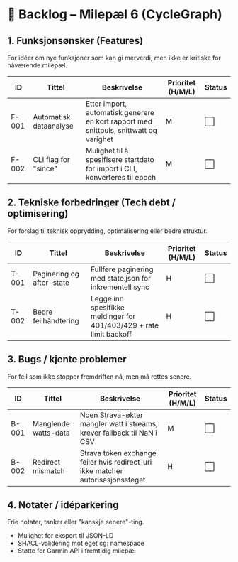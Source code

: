 # 📌 Backlog – Milepæl 6 (CycleGraph)

## 1. Funksjonsønsker (Features)
For idéer om nye funksjoner som kan gi merverdi, men ikke er kritiske for nåværende milepæl.

| ID  | Tittel | Beskrivelse | Prioritet (H/M/L) | Status |
|-----|--------|-------------|-------------------|--------|
| F-001 | Automatisk dataanalyse | Etter import, automatisk generere en kort rapport med snittpuls, snittwatt og varighet | M | ⬜ |
| F-002 | CLI flag for "since" | Mulighet til å spesifisere startdato for import i CLI, konverteres til epoch | M | ⬜ |

## 2. Tekniske forbedringer (Tech debt / optimisering)
For forslag til teknisk opprydding, optimalisering eller bedre struktur.

| ID  | Tittel | Beskrivelse | Prioritet (H/M/L) | Status |
|-----|--------|-------------|-------------------|--------|
| T-001 | Paginering og after-state | Fullføre paginering med state.json for inkrementell sync | H | ⬜ |
| T-002 | Bedre feilhåndtering | Legge inn spesifikke meldinger for 401/403/429 + rate limit backoff | H | ⬜ |

## 3. Bugs / kjente problemer
For feil som ikke stopper fremdriften nå, men må rettes senere.

| ID  | Tittel | Beskrivelse | Prioritet (H/M/L) | Status |
|-----|--------|-------------|-------------------|--------|
| B-001 | Manglende watts-data | Noen Strava-økter mangler watt i streams, krever fallback til NaN i CSV | M | ⬜ |
| B-002 | Redirect mismatch | Strava token exchange feiler hvis redirect_uri ikke matcher autorisasjonssteget | H | ⬜ |

## 4. Notater / idéparkering
Frie notater, tanker eller "kanskje senere"-ting.

- Mulighet for eksport til JSON-LD
- SHACL-validering mot eget cg: namespace
- Støtte for Garmin API i fremtidig milepæl
